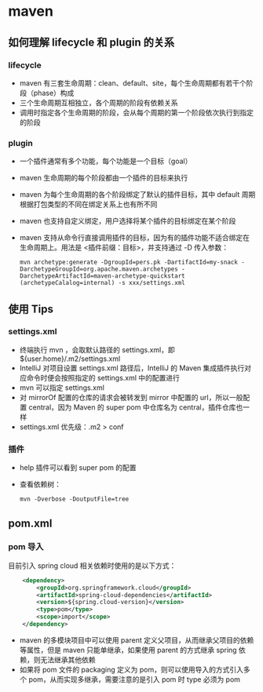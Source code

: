 # maven

## 如何理解 lifecycle 和 plugin 的关系

### lifecycle

* maven 有三套生命周期：clean、default、site，每个生命周期都有若干个阶段（phase）构成
* 三个生命周期互相独立，各个周期的阶段有依赖关系
* 调用时指定各个生命周期的阶段，会从每个周期的第一个阶段依次执行到指定的阶段

### plugin

* 一个插件通常有多个功能，每个功能是一个目标（goal）
* maven 生命周期的每个阶段都由一个插件的目标来执行
* maven 为每个生命周期的各个阶段绑定了默认的插件目标，其中 default 周期根据打包类型的不同在绑定关系上也有所不同
* maven 也支持自定义绑定，用户选择将某个插件的目标绑定在某个阶段
* maven 支持从命令行直接调用插件的目标，因为有的插件功能不适合绑定在生命周期上。用法是 <插件前缀：目标>，并支持通过 -D 传入参数：

    ```shell
    mvn archetype:generate -DgroupId=pers.pk -DartifactId=my-snack -DarchetypeGroupId=org.apache.maven.archetypes -DarchetypeArtifactId=maven-archetype-quickstart (archetypeCalalog=internal) -s xxx/settings.xml
    ```

## 使用 Tips

### settings.xml

* 终端执行 mvn ，会取默认路径的 settings.xml，即 ${user.home}/.m2/settings.xml
* IntelliJ 对项目设置 settings.xml 路径后，IntelliJ 的 Maven 集成插件执行对应命令时便会按照指定的 settings.xml 中的配置进行
* mvn 可以指定 settings.xml
* 对 mirrorOf 配置的仓库的请求会被转发到 mirror 中配置的 url，所以一般配置 central，因为 Maven 的 super pom 中仓库名为 central，插件仓库也一样
* settings.xml 优先级：.m2 > conf

### 插件

* help 插件可以看到 super pom 的配置
* 查看依赖树：

  ```shell
  mvn -Dverbose -DoutputFile=tree
  ```

## pom.xml

### pom 导入

目前引入 spring cloud 相关依赖时使用的是以下方式：

```xml
    <dependency>
        <groupId>org.springframework.cloud</groupId>
        <artifactId>spring-cloud-dependencies</artifactId>
        <version>${spring.cloud-version}</version>
        <type>pom</type>
        <scope>import</scope>
    </dependency>
```

* maven 的多模块项目中可以使用 parent 定义父项目，从而继承父项目的依赖等属性，但是 maven 只能单继承，如果使用 parent 的方式继承 spring 依赖，则无法继承其他依赖
* 如果将 pom 文件的 packaging 定义为 pom，则可以使用导入的方式引入多个 pom，从而实现多继承，需要注意的是引入 pom 时 type 必须为 pom
